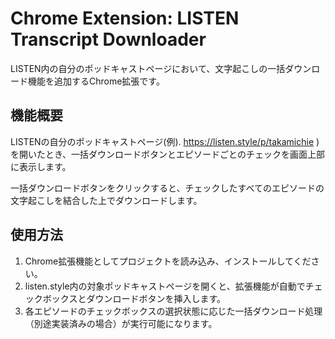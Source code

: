 # Chrome Extension: LISTEN Transcript Downloader

LISTEN内の自分のポッドキャストページにおいて、文字起こしの一括ダウンロード機能を追加するChrome拡張です。

## 機能概要

LISTENの自分のポッドキャストページ(例). https://listen.style/p/takamichie )を開いたとき、一括ダウンロードボタンとエピソードごとのチェックを画面上部に表示します。

一括ダウンロードボタンをクリックすると、チェックしたすべてのエピソードの文字起こしを結合した上でダウンロードします。

## 使用方法

1. Chrome拡張機能としてプロジェクトを読み込み、インストールしてください。
2. listen.style内の対象ポッドキャストページを開くと、拡張機能が自動でチェックボックスとダウンロードボタンを挿入します。
3. 各エピソードのチェックボックスの選択状態に応じた一括ダウンロード処理（別途実装済みの場合）が実行可能になります。
